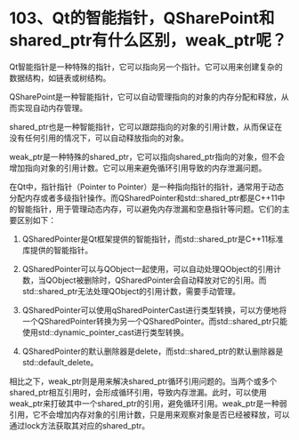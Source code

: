# 103、Qt的智能指针，QSharePoint和shared_ptr有什么区别，weak_ptr呢？

Qt智能指针是一种特殊的指针，它可以指向另一个指针。它可以用来创建复杂的数据结构，如链表或树结构。

QSharePoint是一种智能指针，它可以自动管理指向的对象的内存分配和释放，从而实现自动内存管理。

shared_ptr也是一种智能指针，它可以跟踪指向的对象的引用计数，从而保证在没有任何引用的情况下，可以自动释放指向的对象。

weak_ptr是一种特殊的shared_ptr，它可以指向shared_ptr指向的对象，但不会增加指向对象的引用计数。它可以用来避免循环引用导致的内存泄漏问题。

在Qt中，指针指针（Pointer to Pointer）是一种指向指针的指针，通常用于动态分配内存或者多级指针操作。而QSharedPointer和std::shared_ptr都是C++11中的智能指针，用于管理动态内存，可以避免内存泄漏和空悬指针等问题。它们的主要区别如下：

1. QSharedPointer是Qt框架提供的智能指针，而std::shared_ptr是C++11标准库提供的智能指针。

2. QSharedPointer可以与QObject一起使用，可以自动处理QObject的引用计数，当QObject被删除时，QSharedPointer会自动释放对它的引用。而std::shared_ptr无法处理QObject的引用计数，需要手动管理。

3. QSharedPointer可以使用qSharedPointerCast进行类型转换，可以方便地将一个QSharedPointer转换为另一个QSharedPointer。而std::shared_ptr只能使用std::dynamic_pointer_cast进行类型转换。

4. QSharedPointer的默认删除器是delete，而std::shared_ptr的默认删除器是std::default_delete。

相比之下，weak_ptr则是用来解决shared_ptr循环引用问题的。当两个或多个shared_ptr相互引用时，会形成循环引用，导致内存泄漏。此时，可以使用weak_ptr来打破其中一个shared_ptr的引用，避免循环引用。weak_ptr是一种弱引用，它不会增加内存对象的引用计数，只是用来观察对象是否已经被释放，可以通过lock方法获取其对应的shared_ptr。
